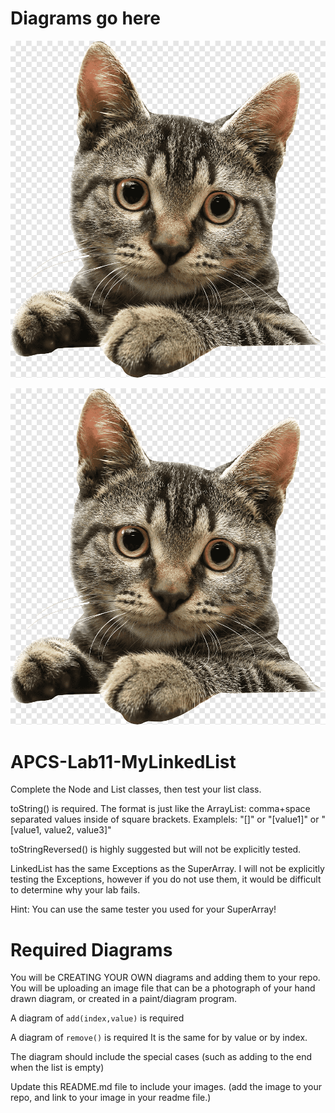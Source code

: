 # Diagrams go here

![Alt text](cat.png?raw=true "Title" ) 

![Alt text](cat.png?raw=true "Title" ) 

# APCS-Lab11-MyLinkedList

Complete the Node and List classes, then test your list class. 

toString() is required. The format is just like the ArrayList: comma+space separated values inside of square brackets. Examplels: "[]" or "[value1]" or "[value1, value2, value3]"

toStringReversed() is highly suggested but will not be explicitly tested.

LinkedList has the same Exceptions as the SuperArray. I will not be explicitly testing the Exceptions, however if you do not use them, it would be difficult to determine why your lab fails.

Hint: You can use the same tester you used for your SuperArray!

# Required Diagrams


You will be CREATING YOUR OWN diagrams and adding them to your repo. You will be uploading an image file that can be a photograph of your hand drawn diagram, or created in a paint/diagram program.

A diagram of `add(index,value)` is required

A diagram of `remove()` is required It is the same for by value or by index.

The diagram should include the special cases (such as adding to the end when the list is empty)

Update this README.md file to include your images. (add the image to your repo, and link to your image in your readme file.)

